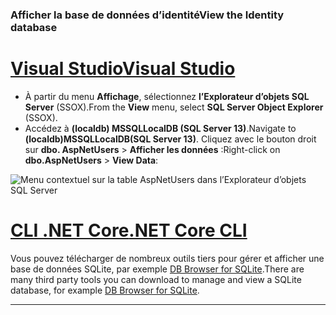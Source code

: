 ### <a name="view-the-identity-database"></a><span data-ttu-id="76bfc-101">Afficher la base de données d’identité</span><span class="sxs-lookup"><span data-stu-id="76bfc-101">View the Identity database</span></span>

# <a name="visual-studiotabvisual-studio"></a>[<span data-ttu-id="76bfc-102">Visual Studio</span><span class="sxs-lookup"><span data-stu-id="76bfc-102">Visual Studio</span></span>](#tab/visual-studio) 

* <span data-ttu-id="76bfc-103">À partir du menu **Affichage**, sélectionnez **l’Explorateur d’objets SQL Server** (SSOX).</span><span class="sxs-lookup"><span data-stu-id="76bfc-103">From the **View** menu, select **SQL Server Object Explorer** (SSOX).</span></span>
* <span data-ttu-id="76bfc-104">Accédez à **(localdb) MSSQLLocalDB (SQL Server 13)**.</span><span class="sxs-lookup"><span data-stu-id="76bfc-104">Navigate to **(localdb)MSSQLLocalDB(SQL Server 13)**.</span></span> <span data-ttu-id="76bfc-105">Cliquez avec le bouton droit sur **dbo. AspNetUsers** > **Afficher les données** :</span><span class="sxs-lookup"><span data-stu-id="76bfc-105">Right-click on **dbo.AspNetUsers** > **View Data**:</span></span>

![Menu contextuel sur la table AspNetUsers dans l’Explorateur d’objets SQL Server](~/security/authentication/accconfirm/_static/ssox.png)

# <a name="net-core-clitabnetcore-cli"></a>[<span data-ttu-id="76bfc-107">CLI .NET Core</span><span class="sxs-lookup"><span data-stu-id="76bfc-107">.NET Core CLI</span></span>](#tab/netcore-cli)

<span data-ttu-id="76bfc-108">Vous pouvez télécharger de nombreux outils tiers pour gérer et afficher une base de données SQLite, par exemple [DB Browser for SQLite](http://sqlitebrowser.org/).</span><span class="sxs-lookup"><span data-stu-id="76bfc-108">There are many third party tools you can download to manage and view a SQLite database, for example [DB Browser for SQLite](http://sqlitebrowser.org/).</span></span>

------